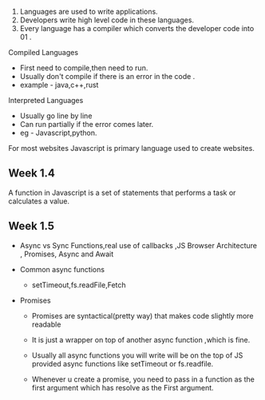 
1. Languages are used to write applications.
2. Developers write high level code in these languages.
3. Every language has a compiler which converts the developer code into 01 .

Compiled Languages
- First need to compile,then need to run.
- Usually don't compile if there is an error in the code .
- example - java,c++,rust

Interpreted Languages 
- Usually go line by line
- Can run partially if the error comes later.
- eg - Javascript,python.


For most websites Javascript is primary language used to create websites.

## Week 1.4

A function in Javascript is a set of statements that performs a task or calculates a value.

## Week 1.5 

- Async vs Sync Functions,real use of callbacks ,JS Browser Architecture , Promises, Async and Await

- Common async functions
    - setTimeout,fs.readFile,Fetch

- Promises
    - Promises are syntactical(pretty way) that makes code slightly more readable
    - It is just a wrapper on top of another async function ,which is fine.
    - Usually all async functions you will write will be on the top of JS provided async functions like setTimeout or fs.readfile.

    - Whenever u create a promise, you need to pass in a function as the first argument which has resolve as the First argument.
